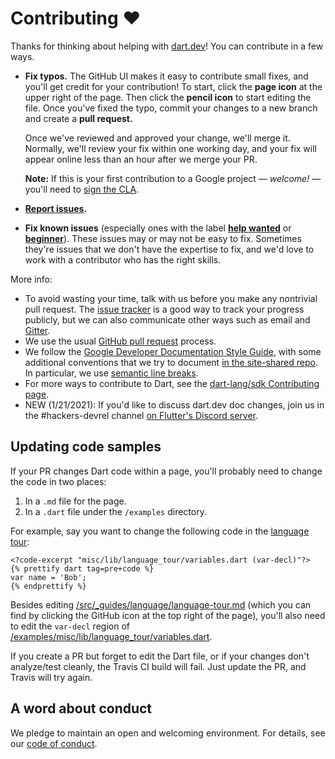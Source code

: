# Contributing :heart:

Thanks for thinking about helping with [dart.dev][www]!
You can contribute in a few ways.

* **Fix typos.** The GitHub UI makes it easy to contribute small fixes, and
  you'll get credit for your contribution! To start, click the **page icon**
  at the upper right of the page. Then click the **pencil icon** to start
  editing the file. Once you've fixed the typo, commit your changes to a new
  branch and create a **pull request.**
  
  Once we've reviewed and approved your change, we'll merge it. Normally, we'll
  review your fix within one working day, and your fix will appear online less
  than an hour after we merge your PR.
  
  **Note:** If this is your first contribution to a Google project — _welcome!_
  — you'll need to [sign the CLA][].
  
* **[Report issues][].**

* **Fix known issues** (especially ones with the label **[help wanted][]** or
  **[beginner][]**). These issues may or may not be easy to fix. Sometimes
  they're issues that we don't have the expertise to fix, and we'd love to
  work with a contributor who has the right skills.
  
More info:

* To avoid wasting your time, talk with us before you make any nontrivial
  pull request. The [issue tracker][] is a good way to track your progress
  publicly, but we can also communicate other ways such as email and
  [Gitter][].
* We use the usual [GitHub pull request][] process.
* We follow the [Google Developer Documentation Style Guide][],
  with some additional conventions that we try to document
  [in the site-shared repo](https://github.com/dart-lang/site-shared/blob/master/doc).
  In particular, we use
  [semantic line breaks](https://github.com/dart-lang/site-shared/blob/master/doc/writing-for-dart-and-flutter-websites.md#semantic-line-breaks).
* For more ways to contribute to Dart, see the
  [dart-lang/sdk Contributing page][].
* NEW (1/21/2021): If you'd like to discuss dart.dev doc changes,
  join us in the #hackers-devrel channel
  [on Flutter's Discord server](https://github.com/flutter/flutter/wiki/Chat).

[beginner]: https://github.com/dart-lang/site-www/issues?utf8=%E2%9C%93&q=is%3Aissue%20is%3Aopen%20label%3A%22help%20wanted%22%20label%3Abeginner%20
[dart-lang/sdk Contributing page]: https://github.com/dart-lang/sdk/wiki/Contributing
[GitHub pull request]: https://help.github.com/articles/about-pull-requests/
[Gitter]: https://gitter.im/dart-lang/home
[Google Developer Documentation Style Guide]: https://developers.google.com/style/
[help wanted]: https://github.com/dart-lang/site-www/issues?utf8=%E2%9C%93&q=is%3Aopen%20is%3Aissue%20label%3A%22help%20wanted%22%20
[issue tracker]: https://github.com/dart-lang/site-www/issues
[Report issues]: https://github.com/dart-lang/site-www/issues/new
[sign the CLA]: https://developers.google.com/open-source/cla/individual
[www]: https://dart.dev

## Updating code samples

If your PR changes Dart code within a page, you'll probably need to change the code in two places:

1. In a `.md` file for the page.
2. In a `.dart` file under the `/examples` directory.

For example, say  you want to change the following code in the [language tour](https://dart.dev/guides/language/language-tour):

```
<?code-excerpt "misc/lib/language_tour/variables.dart (var-decl)"?>
{% prettify dart tag=pre+code %}
var name = 'Bob';
{% endprettify %}
```

Besides editing
[/src/_guides/language/language-tour.md](https://github.com/dart-lang/site-www/blob/master/src/_guides/language/language-tour.md)
(which you can find by clicking the GitHub icon at the top right of the page),
you'll also need to edit the `var-decl` region of
[/examples/misc/lib/language_tour/variables.dart](https://github.com/dart-lang/site-www/blob/master/examples/misc/lib/language_tour/variables.dart).

If you create a PR but forget to edit the Dart file,
or if your changes don't analyze/test cleanly,
the Travis CI build will fail.
Just update the PR, and Travis will try again.


## A word about conduct 

We pledge to maintain an open and welcoming environment.
For details, see our [code of conduct](https://dart.dev/code-of-conduct).

